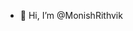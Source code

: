 - 👋 Hi, I’m @MonishRithvik

<!---
MonishRithvik/MonishRithvik is a ✨ special ✨ repository because its `README.md` (this file) appears on your GitHub profile.
You can click the Preview link to take a look at your changes.
--->
